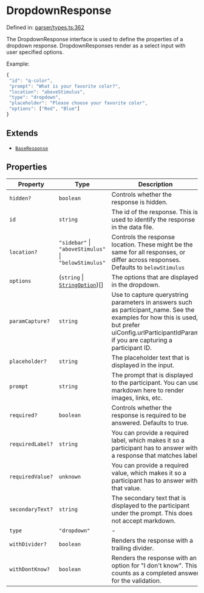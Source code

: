 # DropdownResponse

Defined in: [parser/types.ts:362](https://github.com/revisit-studies/study/blob/91e343153031618f8f5789851e5b25c288bf8f4a/src/parser/types.ts#L362)

The DropdownResponse interface is used to define the properties of a dropdown response.
DropdownResponses render as a select input with user specified options.

Example:
```js
{
 "id": "q-color",
 "prompt": "What is your favorite color?",
 "location": "aboveStimulus",
 "type": "dropdown",
 "placeholder": "Please choose your favorite color",
 "options": ["Red", "Blue"]
}
 ```

## Extends

- [`BaseResponse`](BaseResponse.md)

## Properties

| Property | Type | Description | Inherited from | Defined in |
| ------ | ------ | ------ | ------ | ------ |
| <a id="hidden"></a> `hidden?` | `boolean` | Controls whether the response is hidden. | [`BaseResponse`](BaseResponse.md).[`hidden`](BaseResponse.md#hidden) | [parser/types.ts:185](https://github.com/revisit-studies/study/blob/91e343153031618f8f5789851e5b25c288bf8f4a/src/parser/types.ts#L185) |
| <a id="id"></a> `id` | `string` | The id of the response. This is used to identify the response in the data file. | [`BaseResponse`](BaseResponse.md).[`id`](BaseResponse.md#id) | [parser/types.ts:169](https://github.com/revisit-studies/study/blob/91e343153031618f8f5789851e5b25c288bf8f4a/src/parser/types.ts#L169) |
| <a id="location"></a> `location?` | `"sidebar"` \| `"aboveStimulus"` \| `"belowStimulus"` | Controls the response location. These might be the same for all responses, or differ across responses. Defaults to `belowStimulus` | [`BaseResponse`](BaseResponse.md).[`location`](BaseResponse.md#location) | [parser/types.ts:177](https://github.com/revisit-studies/study/blob/91e343153031618f8f5789851e5b25c288bf8f4a/src/parser/types.ts#L177) |
| <a id="options"></a> `options` | (`string` \| [`StringOption`](StringOption.md))[] | The options that are displayed in the dropdown. | - | [parser/types.ts:367](https://github.com/revisit-studies/study/blob/91e343153031618f8f5789851e5b25c288bf8f4a/src/parser/types.ts#L367) |
| <a id="paramcapture"></a> `paramCapture?` | `string` | Use to capture querystring parameters in answers such as participant_name. See the examples for how this is used, but prefer uiConfig.urlParticipantIdParam if you are capturing a participant ID. | [`BaseResponse`](BaseResponse.md).[`paramCapture`](BaseResponse.md#paramcapture) | [parser/types.ts:183](https://github.com/revisit-studies/study/blob/91e343153031618f8f5789851e5b25c288bf8f4a/src/parser/types.ts#L183) |
| <a id="placeholder"></a> `placeholder?` | `string` | The placeholder text that is displayed in the input. | - | [parser/types.ts:365](https://github.com/revisit-studies/study/blob/91e343153031618f8f5789851e5b25c288bf8f4a/src/parser/types.ts#L365) |
| <a id="prompt"></a> `prompt` | `string` | The prompt that is displayed to the participant. You can use markdown here to render images, links, etc. | [`BaseResponse`](BaseResponse.md).[`prompt`](BaseResponse.md#prompt) | [parser/types.ts:171](https://github.com/revisit-studies/study/blob/91e343153031618f8f5789851e5b25c288bf8f4a/src/parser/types.ts#L171) |
| <a id="required"></a> `required?` | `boolean` | Controls whether the response is required to be answered. Defaults to true. | [`BaseResponse`](BaseResponse.md).[`required`](BaseResponse.md#required) | [parser/types.ts:175](https://github.com/revisit-studies/study/blob/91e343153031618f8f5789851e5b25c288bf8f4a/src/parser/types.ts#L175) |
| <a id="requiredlabel"></a> `requiredLabel?` | `string` | You can provide a required label, which makes it so a participant has to answer with a response that matches label. | [`BaseResponse`](BaseResponse.md).[`requiredLabel`](BaseResponse.md#requiredlabel) | [parser/types.ts:181](https://github.com/revisit-studies/study/blob/91e343153031618f8f5789851e5b25c288bf8f4a/src/parser/types.ts#L181) |
| <a id="requiredvalue"></a> `requiredValue?` | `unknown` | You can provide a required value, which makes it so a participant has to answer with that value. | [`BaseResponse`](BaseResponse.md).[`requiredValue`](BaseResponse.md#requiredvalue) | [parser/types.ts:179](https://github.com/revisit-studies/study/blob/91e343153031618f8f5789851e5b25c288bf8f4a/src/parser/types.ts#L179) |
| <a id="secondarytext"></a> `secondaryText?` | `string` | The secondary text that is displayed to the participant under the prompt. This does not accept markdown. | [`BaseResponse`](BaseResponse.md).[`secondaryText`](BaseResponse.md#secondarytext) | [parser/types.ts:173](https://github.com/revisit-studies/study/blob/91e343153031618f8f5789851e5b25c288bf8f4a/src/parser/types.ts#L173) |
| <a id="type"></a> `type` | `"dropdown"` | - | - | [parser/types.ts:363](https://github.com/revisit-studies/study/blob/91e343153031618f8f5789851e5b25c288bf8f4a/src/parser/types.ts#L363) |
| <a id="withdivider"></a> `withDivider?` | `boolean` | Renders the response with a trailing divider. | [`BaseResponse`](BaseResponse.md).[`withDivider`](BaseResponse.md#withdivider) | [parser/types.ts:187](https://github.com/revisit-studies/study/blob/91e343153031618f8f5789851e5b25c288bf8f4a/src/parser/types.ts#L187) |
| <a id="withdontknow"></a> `withDontKnow?` | `boolean` | Renders the response with an option for "I don't know". This counts as a completed answer for the validation. | [`BaseResponse`](BaseResponse.md).[`withDontKnow`](BaseResponse.md#withdontknow) | [parser/types.ts:189](https://github.com/revisit-studies/study/blob/91e343153031618f8f5789851e5b25c288bf8f4a/src/parser/types.ts#L189) |
